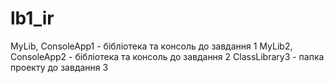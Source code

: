 # lb1_ir
MyLib, ConsoleApp1 - бібліотека та консоль до завдання 1
MyLib2, ConsoleApp2 - бібліотека та консоль до завдання 2
ClassLibrary3 - папка проекту до завдання 3
